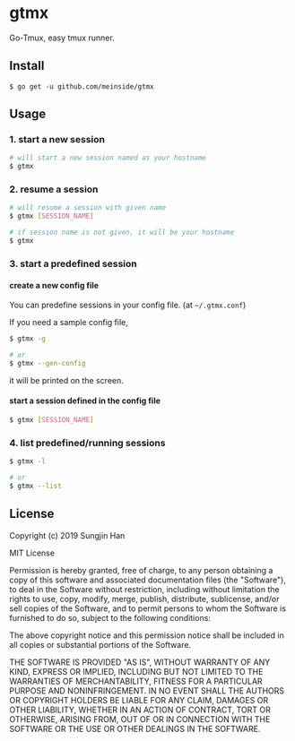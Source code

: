 # gtmx

Go-Tmux, easy tmux runner.

## Install

```
$ go get -u github.com/meinside/gtmx
```

## Usage

### 1. start a new session

```bash
# will start a new session named as your hostname
$ gtmx
```

### 2. resume a session

```bash
# will resume a session with given name
$ gtmx [SESSION_NAME]

# if session name is not given, it will be your hostname
$ gtmx
```

### 3. start a predefined session

#### create a new config file

You can predefine sessions in your config file. (at `~/.gtmx.conf`)

If you need a sample config file,

```bash
$ gtmx -g

# or
$ gtmx --gen-config
```

it will be printed on the screen.

#### start a session defined in the config file

```bash
$ gtmx [SESSION_NAME]
```

### 4. list predefined/running sessions

```bash
$ gtmx -l

# or
$ gtmx --list
```

## License

Copyright (c) 2019 Sungjin Han

MIT License

Permission is hereby granted, free of charge, to any person obtaining
a copy of this software and associated documentation files (the
"Software"), to deal in the Software without restriction, including
without limitation the rights to use, copy, modify, merge, publish,
distribute, sublicense, and/or sell copies of the Software, and to
permit persons to whom the Software is furnished to do so, subject to
the following conditions:

The above copyright notice and this permission notice shall be
included in all copies or substantial portions of the Software.

THE SOFTWARE IS PROVIDED "AS IS", WITHOUT WARRANTY OF ANY KIND,
EXPRESS OR IMPLIED, INCLUDING BUT NOT LIMITED TO THE WARRANTIES OF
MERCHANTABILITY, FITNESS FOR A PARTICULAR PURPOSE AND
NONINFRINGEMENT. IN NO EVENT SHALL THE AUTHORS OR COPYRIGHT HOLDERS BE
LIABLE FOR ANY CLAIM, DAMAGES OR OTHER LIABILITY, WHETHER IN AN ACTION
OF CONTRACT, TORT OR OTHERWISE, ARISING FROM, OUT OF OR IN CONNECTION
WITH THE SOFTWARE OR THE USE OR OTHER DEALINGS IN THE SOFTWARE.

